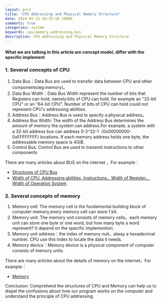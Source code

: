 ```yaml
---
layout: post
title: "CPU Addressing and Physical Memory Structure"
date: 2014-05-21 20:35:18 +0800
comments: true
categories: system
keywords: cpu,memory,addressing,bus
description: CPU Addressing and Physical Memory Structure
---
```

#### What we are talking in this article are concept model, differ with the  specific implement
### 1. Several concepts of CPU
1. Data Bus：Data Bus are used to transfer data between CPU and other components(eg:memory)。  
2. Data Bus Width：Data Bus Width represent the number of bits that  Registers can hold, namely:bits of CPU can hold. for example an "32-bit CPU" or an "64-bit CPU". Number of bits of CPU can hold could not represent CPU's addressing abilities.   
3. Address Bus：Address Bus is used to specify a physical address。  
4. Address Bus Width: The width of the Address Bus determines the amount of memory the system can address.For example, a system with a 32-bit address bus can address 0-2^32-1（0x00000000-0xFFFFFFFF) locations. If each memory address holds one byte, the addressable memory space  is 4GiB.    
5. Control Bus: Control Bus are used to transmit instructions to other components   

There are many articles about BUS  on the internet ，For example：  

* [Structures of CPU Bus](http://share.onlinesjtu.com/mod/tab/view.php?id=253)  
* [Width of CPU, Addressing abilities, Instructions，Width of Register，Width of Operation System](http://my.oschina.net/u/158589/blog/70813)
<!--more-->
### 2. Several concepts of memory
1. Memory cell: The memory cell is the fundamental building block of computer memory,every memory cell can store 1 bit.  
2. Memory unit: The memory unit consists of memory cells，each memory unit can store one byte or one word, but how many byte a word represent? it depend on the specific implemention.  
3. Memory unit address：the index of memory nuit，alway a hexadecimal number. CPU use this index to locate the data it needs.  
4. Memory device：Memory device is a physical component of computer consists of memory units.  

There are many articles about the details of memory on the internet，For example：  

* [Memory](http://www.baike.com/wiki/%E5%AD%98%E5%82%A8%E5%99%A8)  

Conclusion: Comprehend the structures of CPU and Memory can help us to dispel the confusions about  how our program works on the computer and understand the principle of CPU addressing.  
